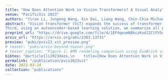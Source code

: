 ```yaml
---
title: "How Does Attention Work in Vision Transformers? A Visual Analytics Attempt"
venue: "PacificVis 2023"
authors: "Yiran Li, Junpeng Wang, Xin Dai, Liang Wang, Chin-Chia Michael Yeh, Yan Zheng, Liang Wang, Kwan-Liu Ma"
abstract: "Vision transformer (ViT) expands the success of transformer models from sequential data to images. The model decomposes an image into many smaller patches and arranges them into a sequence. Multi-head self-attentions are then applied to the sequence to learn the attention between patches. Despite many successful interpretations of transformers on sequential data, little effort has been devoted to the interpretation of ViTs, and many questions remain unanswered. For example, among the numerous attention heads, which one is more important? How strong are individual patches attending to their spatial neighbors in different heads? What attention patterns have individual heads learned? In this work, we answer these questions through a visual analytics approach. Specifically, we first identify ___what___ heads are more important in ViTs by introducing multiple pruning-based metrics. Then, we profile the spatial distribution of attention strengths between patches inside individual heads, as well as the trend of attention strengths across attention layers.
Third, using an autoencoder-based learning solution, we summarize all possible attention patterns that individual heads could learn. Examining the attention strengths and patterns of the important heads, we answer ___why___ they are important. Through concrete case studies with experienced deep learning experts on multiple ViTs, we validate the effectiveness of our solution that deepens the understanding of ViTs from *head importance*, *head attention strength*, and *head attention pattern*."
preprint_url: "https://drive.google.com/file/d/1EF4qeumN8kczKvdJ2CtFV5dYIATYbifN/view?usp=share_link"
arxiv_url: "https://arxiv.org/abs/2303.13731"
preview: "pubs/pvis23_vit_preview.png"
# teaser: "pubs/arxiv-beyond-teaser.png"
# teaser_caption: "Figure 1: AMR rendering comparison using ExaBrick vs. our extended framework. Top-left: original 'sci-vis style' renderingwith ray marching, local shading with on-the-fly gradients, and a delta light source. Bottom-right: volumetric path tracing with multiscattering, isotropic phase function and ambient lighting. The original software used two RTX 8000 GPUs to render a convergence frame with allquality settings set to maximum at 4 frames/sec.; our framework, with the best combination of optimizations discussed in this paper, renderspath-traced convergence frames with full global illumination at 6.7 frames/sec."
bibtex: "@article{li2023does,\n    title={How Does Attention Work in Vision Transformers? A Visual Analytics Attempt},\n    author={Li, Yiran and Wang, Junpeng and Dai, Xin and Wang, Liang and Yeh, Chin-Chia Michael and Zheng, Yan and Zhang, Wei and Ma, Kwan-Liu},\n    journal={IEEE Transactions on Visualization and Computer Graphics},\n    year={2023},\n   publisher={IEEE}\n}"
permalink: "/publication/pvis2023vit"
date: 2023-03-24
collection: "publications"
---
```

